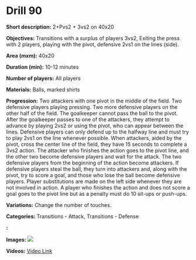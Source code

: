 # Drill 90

**Short description:**
2+Pvs2 + 3vs2 on 40x20

**Objectives:**
Transitions with a surplus of players 3vs2, Exiting the press with 2 players, playing with the pivot, defensive 2vs1 on the lines (side).

**Area (mxm):**
40x20

**Duration (min):**
10-12 minutes

**Number of players:**
All players

**Materials:**
Balls, marked shirts

**Progression:**
Two attackers with one pivot in the middle of the field. Two defensive players playing pressing. Two more defensive players on the other half of the field. The goalkeeper cannot pass the ball to the pivot. After the goalkeeper passes to one of the attackers, they attempt to advance by playing 2vs2 or using the pivot, who can appear between the lines. Defensive players can only defend up to the halfway line and must try to play 2vs1 on the line whenever possible. When attackers, aided by the pivot, cross the center line of the field, they have 15 seconds to complete a 3vs2 action. The attacker who finishes the action goes to the pivot line, and the other two become defensive players and wait for the attack. The two defensive players from the beginning of the action become attackers. If defensive players steal the ball, they turn into attackers and, along with the pivot, try to score a goal, and those who lose the ball become defensive players. Player substitutions are made on the left side whenever they are not involved in action. A player who finishes the action and does not score a goal goes to the pivot line but as a penalty must do 10 sit-ups or push-ups.

**Variations:**
Change the number of touches.

**Categories:**
Transitions - Attack, Transitions - Defense

**:**


**Images:**
![](https://www.coachingfutsal.com/\images\8b9274ca46fcd9eae71502512688c0eae478d03927d8653b28a973258b9c1602c6284d6fc82b0f2f9b4aaf28f4726c8e42824070b59acd6984531afe7634c8834dadb4ad61168.jpg)

**Videos:**
[Video Link](https://www.youtube.com/embed/hAcUFelVR_Y)

